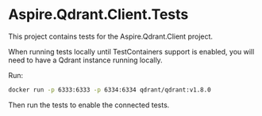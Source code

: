 # Aspire.Qdrant.Client.Tests

This project contains tests for the Aspire.Qdrant.Client project.

When running tests locally until TestContainers support is enabled, you will need to have a Qdrant instance running locally.

Run:

```bash
docker run -p 6333:6333 -p 6334:6334 qdrant/qdrant:v1.8.0
```

Then run the tests to enable the connected tests.
